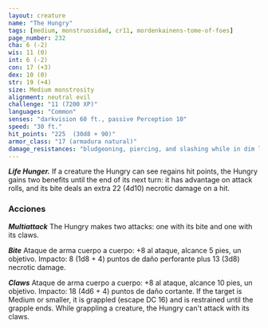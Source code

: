 ```yaml
---
layout: creature
name: "The Hungry"
tags: [medium, monstruosidad, cr11, mordenkainens-tome-of-foes]
page_number: 232
cha: 6 (-2)
wis: 11 (0)
int: 6 (-2)
con: 17 (+3)
dex: 10 (0)
str: 19 (+4)
size: Medium monstrosity
alignment: neutral evil
challenge: "11 (7200 XP)"
languages: "Common"
senses: "darkvision 60 ft., passive Perception 10"
speed: "30 ft."
hit_points: "225  (30d8 + 90)"
armor_class: "17 (armadura natural)"
damage_resistances: "bludgeoning, piercing, and slashing while in dim light or darkness"
---
```


***Life Hunger.*** If a creature the Hungry can see regains hit points, the Hungry gains two benefits until the end of its next turn: it has advantage on attack rolls, and its bite deals an extra 22 (4d10) necrotic damage on a hit.

### Acciones

***Multiattack*** The Hungry makes two attacks: one with its bite and one with its claws.

***Bite*** Ataque de arma cuerpo a cuerpo: +8 al ataque, alcance 5 pies, un objetivo. Impacto: 8 (1d8 + 4) puntos de daño perforante plus 13 (3d8) necrotic damage.

***Claws*** Ataque de arma cuerpo a cuerpo: +8 al ataque, alcance 10 pies, un objetivo. Impacto: 18 (4d6 + 4) puntos de daño cortante. If the target is Medium or smaller, it is grappled (escape DC 16) and is restrained until the grapple ends. While grappling a creature, the Hungry can't attack with its claws.